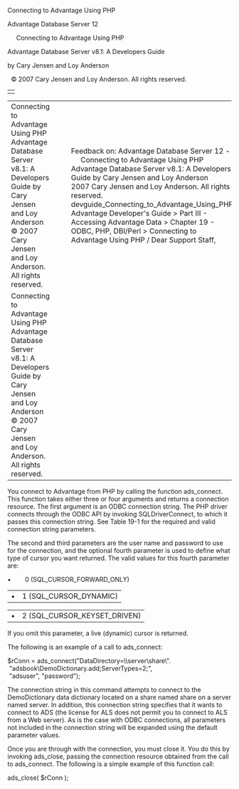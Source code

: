 Connecting to Advantage Using PHP




Advantage Database Server 12  

     Connecting to Advantage Using PHP

Advantage Database Server v8.1: A Developers Guide

by Cary Jensen and Loy Anderson

  © 2007 Cary Jensen and Loy Anderson. All rights reserved.

|  |
| --- |
|  |

|  |  |  |  |  |
| --- | --- | --- | --- | --- |
| Connecting to Advantage Using PHP  Advantage Database Server v8.1: A Developers Guide  by Cary Jensen and Loy Anderson    © 2007 Cary Jensen and Loy Anderson. All rights reserved. |  |  | Feedback on: Advantage Database Server 12 -      Connecting to Advantage Using PHP Advantage Database Server v8.1: A Developers Guide by Cary Jensen and Loy Anderson     2007 Cary Jensen and Loy Anderson. All rights reserved. devguide\_Connecting\_to\_Advantage\_Using\_PHP Advantage Developer's Guide > Part III - Accessing Advantage Data > Chapter 19 - ODBC, PHP, DBI/Perl > Connecting to Advantage Using PHP / Dear Support Staff, |  |
| Connecting to Advantage Using PHP  Advantage Database Server v8.1: A Developers Guide  by Cary Jensen and Loy Anderson    © 2007 Cary Jensen and Loy Anderson. All rights reserved. |  |  |  |  |

You connect to Advantage from PHP by calling the function ads\_connect. This function takes either three or four arguments and returns a connection resource. The first argument is an ODBC connection string. The PHP driver connects through the ODBC API by invoking SQLDriverConnect, to which it passes this connection string. See Table 19-1 for the required and valid connection string parameters.

The second and third parameters are the user name and password to use for the connection, and the optional fourth parameter is used to define what type of cursor you want returned. The valid values for this fourth parameter are:

•        0 (SQL\_CURSOR\_FORWARD\_ONLY)

|  |  |
| --- | --- |
| • | 1 (SQL\_CURSOR\_DYNAMIC) |

|  |  |
| --- | --- |
| • | 2 (SQL\_CURSOR\_KEYSET\_DRIVEN) |

If you omit this parameter, a live (dynamic) cursor is returned.

The following is an example of a call to ads\_connect:

$rConn = ads\_connect("DataDirectory=\\\\server\\share\\".  
  "adsbook\\DemoDictionary.add;ServerTypes=2;",   
  "adsuser", "password");

The connection string in this command attempts to connect to the DemoDictionary data dictionary located on a share named share on a server named server. In addition, this connection string specifies that it wants to connect to ADS (the license for ALS does not permit you to connect to ALS from a Web server). As is the case with ODBC connections, all parameters not included in the connection string will be expanded using the default parameter values.

Once you are through with the connection, you must close it. You do this by invoking ads\_close, passing the connection resource obtained from the call to ads\_connect. The following is a simple example of this function call:

ads\_close( $rConn );